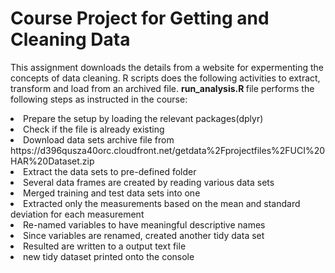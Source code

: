 <html>
<h1>Course Project for Getting and Cleaning Data </h1>
<p> This assignment downloads the details from a website for expermenting the concepts of data cleaning. R scripts does the following activities to extract, transform and load from an archived file. <b> run_analysis.R </b> file performs the following steps as instructed in the course:
</p>
<li> Prepare the setup by loading the relevant packages(dplyr)
<li> Check if the file is already existing
<li> Download data sets archive file from https://d396qusza40orc.cloudfront.net/getdata%2Fprojectfiles%2FUCI%20HAR%20Dataset.zip
<li> Extract the data sets to pre-defined folder
<li> Several data frames are created by reading various data sets
<li> Merged training and test data sets into one
<li> Extracted only the measurements based on the mean and standard deviation for each measurement
<li> Re-named variables to have meaningful descriptive names
<li> Since variables are renamed, created another tidy data set
<li> Resulted are written to a output text file
<li> new tidy dataset printed onto the console
</html>

